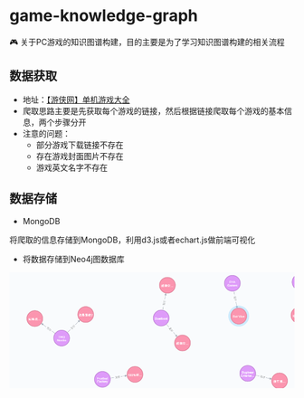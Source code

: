 # game-knowledge-graph
:video_game: 关于PC游戏的知识图谱构建，目的主要是为了学习知识图谱构建的相关流程

## 数据获取

- 地址：[【游侠网】单机游戏大全](http://down.ali213.net/pcgame/all/0-0-0-0-new-pic-1.html)
- 爬取思路主要是先获取每个游戏的链接，然后根据链接爬取每个游戏的基本信息，两个步骤分开
- 注意的问题：
    - 部分游戏下载链接不存在
    - 存在游戏封面图片不存在
    - 游戏英文名字不存在
    
    
## 数据存储

- MongoDB

将爬取的信息存储到MongoDB，利用d3.js或者echart.js做前端可视化

- 将数据存储到Neo4j图数据库

![](https://github.com/yanqiangmiffy/game-knowledge-graph/blob/master/assets/neo4j.png)
